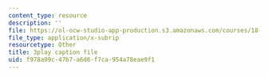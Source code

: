 ```yaml
---
content_type: resource
description: ''
file: https://ol-ocw-studio-app-production.s3.amazonaws.com/courses/18-02sc-multivariable-calculus-fall-2010/f978a99c47b7a6d6f7ca954a78eae9f1_SgJo7_4mp6w.srt
file_type: application/x-subrip
resourcetype: Other
title: 3play caption file
uid: f978a99c-47b7-a6d6-f7ca-954a78eae9f1
---
```

